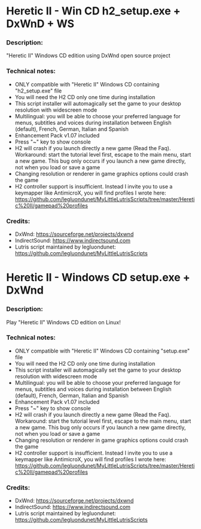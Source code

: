 # Heretic II - Win CD h2_setup.exe + DxWnD + WS
### Description:
"Heretic II" Windows CD edition using DxWnd open source project
### Technical notes:
- ONLY compatible with "Heretic II" Windows CD containing "h2_setup.exe" file
- You will need the H2 CD only one time during installation
- This script installer will automagically set the game to your desktop resolution with widescreen mode
- Multilingual: you will be able to choose your preferred language for menus, subtitles and voices during installation between English (default), French, German, Italian and Spanish
- Enhancement Pack v1.07 included
- Press "~" key to show console
- H2 will crash if you launch directly a new game (Read the Faq). Workaround: start the tutorial level first, escape to the main menu, start a new game. This bug only occurs if you launch a new game directly, not when you load or save a game
- Changing resolution or renderer in game graphics options could crash the game
- H2 controller support is insufficient. Instead I invite you to use a keymapper like AntimicroX, you will find profiles I wrote here:
https://github.com/legluondunet/MyLittleLutrisScripts/tree/master/Heretic%20II/gamepad%20profiles
### Credits:
- DxWnd: https://sourceforge.net/projects/dxwnd
- IndirectSound: https://www.indirectsound.com
- Lutris script maintained by legluondunet: https://github.com/legluondunet/MyLittleLutrisScripts


# Heretic II - Windows CD setup.exe + DxWnd
### Description:
Play "Heretic II" Windows CD edition on Linux!
### Technical notes:
- ONLY compatible with "Heretic II" Windows CD containing "setup.exe" file
- You will need the H2 CD only one time during installation
- This script installer will automagically set the game to your desktop resolution with widescreen mode
- Multilingual: you will be able to choose your preferred language for menus, subtitles and voices during installation between English (default), French, German, Italian and Spanish
- Enhancement Pack v1.07 included
- Press "~" key to show console
- H2 will crash if you launch directly a new game (Read the Faq). Workaround: start the tutorial level first, escape to the main menu, start a new game. This bug only occurs if you launch a new game directly, not when you load or save a game
- Changing resolution or renderer in game graphics options could crash the game
- H2 controller support is insufficient. Instead I invite you to use a keymapper like AntimicroX, you will find profiles I wrote here:
https://github.com/legluondunet/MyLittleLutrisScripts/tree/master/Heretic%20II/gamepad%20profiles
### Credits:
- DxWnd: https://sourceforge.net/projects/dxwnd
- IndirectSound: https://www.indirectsound.com
- Lutris script maintained by legluondunet: https://github.com/legluondunet/MyLittleLutrisScripts
